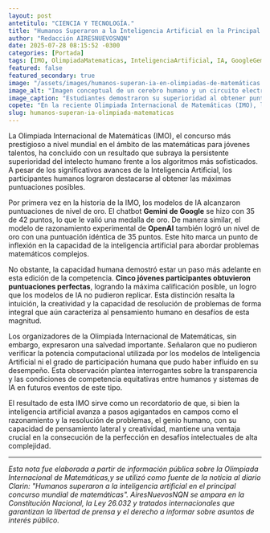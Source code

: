 ```yaml
---
layout: post
antetitulo: "CIENCIA Y TECNOLOGÍA."
title: "Humanos Superaron a la Inteligencia Artificial en la Principal Competencia Mundial de Matemáticas."
author: "Redacción AIRESNUEVOSNQN"
date: 2025-07-28 08:15:52 -0300
categories: [Portada]
tags: [IMO, OlimpiadaMatematicas, InteligenciaArtificial, IA, GoogleGemini, OpenAI, Matematicas, LogroHumano, Educacion, Ciencia]
featured: false
featured_secondary: true
image: "/assets/images/humanos-superan-ia-en-olimpiadas-de-matemáticas.jpg"
image_alt: "Imagen conceptual de un cerebro humano y un circuito electrónico compitiendo o colaborando."
image_caption: "Estudiantes demostraron su superioridad al obtener puntuaciones perfectas en la Olimpiada Internacional de Matemáticas."
copete: "En la reciente Olimpiada Internacional de Matemáticas (IMO), los participantes humanos demostraron su supremacía al obtener puntuaciones perfectas, superando a los avanzados modelos de Inteligencia Artificial de Google y OpenAI. Aunque los programas de IA lograron medallas de oro por primera vez en la historia de la competencia, ninguno alcanzó el puntaje máximo."
slug: humanos-superan-ia-olimpiada-matematicas
---
```


La Olimpiada Internacional de Matemáticas (IMO), el concurso más prestigioso a nivel mundial en el ámbito de las matemáticas para jóvenes talentos, ha concluido con un resultado que subraya la persistente superioridad del intelecto humano frente a los algoritmos más sofisticados. A pesar de los significativos avances de la Inteligencia Artificial, los participantes humanos lograron destacarse al obtener las máximas puntuaciones posibles.

Por primera vez en la historia de la IMO, los modelos de IA alcanzaron puntuaciones de nivel de oro. El chatbot **Gemini de Google** se hizo con 35 de 42 puntos, lo que le valió una medalla de oro. De manera similar, el modelo de razonamiento experimental de **OpenAI** también logró un nivel de oro con una puntuación idéntica de 35 puntos. Este hito marca un punto de inflexión en la capacidad de la inteligencia artificial para abordar problemas matemáticos complejos.

No obstante, la capacidad humana demostró estar un paso más adelante en esta edición de la competencia. **Cinco jóvenes participantes obtuvieron puntuaciones perfectas**, logrando la máxima calificación posible, un logro que los modelos de IA no pudieron replicar. Esta distinción resalta la intuición, la creatividad y la capacidad de resolución de problemas de forma integral que aún caracteriza al pensamiento humano en desafíos de esta magnitud.

Los organizadores de la Olimpiada Internacional de Matemáticas, sin embargo, expresaron una salvedad importante. Señalaron que no pudieron verificar la potencia computacional utilizada por los modelos de Inteligencia Artificial ni el grado de participación humana que pudo haber influido en su desempeño. Esta observación plantea interrogantes sobre la transparencia y las condiciones de competencia equitativas entre humanos y sistemas de IA en futuros eventos de este tipo.

El resultado de esta IMO sirve como un recordatorio de que, si bien la inteligencia artificial avanza a pasos agigantados en campos como el razonamiento y la resolución de problemas, el genio humano, con su capacidad de pensamiento lateral y creatividad, mantiene una ventaja crucial en la consecución de la perfección en desafíos intelectuales de alta complejidad.

---
*Esta nota fue elaborada a partir de información pública sobre la Olimpiada Internacional de Matemáticas,y se utilizó como fuente de la noticia al diario Clarin: "Humanos superaron a la inteligencia artificial en el principal concurso mundial de matemáticas". AiresNuevosNQN se ampara en la Constitución Nacional, la Ley 26.032 y tratados internacionales que garantizan la libertad de prensa y el derecho a informar sobre asuntos de interés público.*